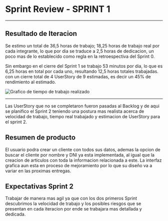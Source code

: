 
# Sprint Review - SPRINT 1
***

## Resultado de Iteracion

Se estimo un total de 36,5 horas de trabajo; 18,25 horas de trabajo real por cada integrante, lo que por dia se traduce  a 2,5 horas de dedicacion,
un poco mas de lo establecido como regla en la retroespectiva del Sprint 0.

Sin embargo en el cierre del Sprint 1 se trabajo 53 minutos por dia, lo que es 6,25 horas en total por cada uno, resultando 12,5 horas totales trabajadas. con un cierre total de 4 UserStory de 9 estimadas, es decir un 45% de rendimiento al estimado.

![Grafico de tiempo de trabajo realizado](/Imagenes/tiemporealizado.JPG)

***

Las UserStory que no se completaron fueron pasadas al Backlog y de aqui se planifico el Sprint 2 teniendo una postura mas realista acerca de velocidad de trabajo, tiempo real trabajado y estimacion de UserStory para el sprint 2.

## Resumen de producto

El usuario podra crear un cliente con todos sus datos, ademas la opcion de buscar el cliente por nombre y DNI ya esta implementada, al igual que la creacion de articulos con toda la informacion relacionada a este. La interfaz grafica aun esta en proceso de mejoramiento por lo que su diseño va a variar en las proximas entregas.


## Expectativas Sprint 2

Trabajar de manera mas agil ya que con los dos primeros Sprint descubrimos la velocidad de trabajo y los posibles riesgos que se presentan en cada iteracion por ende se trabajara mas detallada y dedicada.


